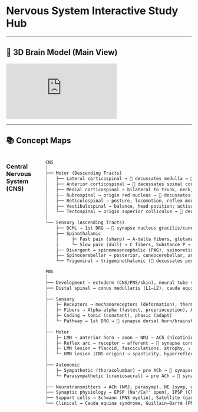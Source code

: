 # Nervous System Interactive Study Hub

---

## 🧠 3D Brain Model (Main View)

<div class="sketchfab-embed-wrapper">
  <iframe title="Motor and Sensory Areas of the Cerebral Cortex" frameborder="0" allowfullscreen mozallowfullscreen="true" webkitallowfullscreen="true" allow="autoplay; fullscreen; xr-spatial-tracking" xr-spatial-tracking execution-while-out-of-viewport execution-while-not-rendered web-share src="https://sketchfab.com/models/300c488c013f4d41ad5acab9ef08e50a/embed"> </iframe>
</div>

---

## 📚 Concept Maps

<div style="display: flex; gap: 30px; align-items: flex-start;">

### Central Nervous System (CNS)
```markdown
CNS
│
├── Motor (Descending Tracts)
│   ├── Lateral corticospinal → 🔴 decussates medulla → 🔵 synapse anterior horn → fine voluntary limb movement
│   ├── Anterior corticospinal → 🔴 decussates spinal cord level → axial/postural muscles
│   ├── Medial corticospinal → bilateral to trunk, neck, shoulders
│   ├── Rubrospinal → origin red nucleus → 🔴 decussates midbrain → 🔵 synapse anterior horn → UE flexors
│   ├── Reticulospinal → posture, locomotion, reflex modulation
│   ├── Vestibulospinal → balance, head position; activates extensors
│   └── Tectospinal → origin superior colliculus → 🔴 decussates midbrain → reflex head/eye orientation
│
└── Sensory (Ascending Tracts)
    ├── DCML → 1st DRG → 🔵 synapse nucleus gracilis/cuneatus → 2nd 🔴 decussates (internal arcuate) → ascend → 🔵 synapse VPL → cortex (3rd) → vibration, proprioception, fine touch
    ├── Spinothalamic
    │     ├─ Fast pain (sharp) → A-delta fibers, glutamate → 1st DRG → 🔵 synapse dorsal horn → 2nd 🔴 decussates anterior white commissure → VPL → cortex
    │     └─ Slow pain (dull) → C fibers, Substance P → 1st DRG → 🔵 synapse dorsal horn → 2nd 🔴 decussates in cord → divergent ascent → thalamus/limbic
    ├── Divergent → spinomesencephalic (PAG), spinoreticular (arousal), spino-emotional (limbic)
    ├── Spinocerebellar → posterior, cuneocerebellar, anterior (double 🔴 decussation → ipsilateral), rostrospinocerebellar → nonconscious proprioception
    └── Trigeminal → trigeminothalamic (🔴 decussates pons → 🔵 synapse VPM → cortex), trigeminoreticulolimbic (slow pain → reticular/limbic)

PNS
│
├── Development → ectoderm (CNS/PNS/skin), neural tube (CNS), neural crest (DRG, Schwann, autonomic)
├── Distal spinal → conus medullaris (L1–L2), cauda equina (lumbosacral roots), filum terminale (pia tether)
│
├── Sensory
│   ├─ Receptors → mechanoreceptors (deformation), thermoreceptors (temp), nociceptors (pain), chemoreceptors (chemical), proprioceptors (position)
│   ├─ Fibers → Alpha-alpha (fastest, proprioception), Alpha-beta (touch/vibration), Alpha-delta (sharp pain/cold), C fibers (dull pain/warm)
│   ├─ Coding → tonic (constant), phasic (adapt)
│   └─ Pathway → 1st DRG → 🔵 synapse dorsal horn/brainstem → CNS
│
├── Motor
│   ├─ LMN → anterior horn → axon → NMJ → ACh (nicotinic)
│   ├─ Reflex arc → receptor → afferent → 🔵 synapse cord → efferent → effector
│   ├─ LMN lesion → flaccid, fasciculations, atrophy, ↓ reflexes
│   └─ UMN lesion (CNS origin) → spasticity, hyperreflexia, Babinski
│
├── Autonomic
│   ├─ Sympathetic (thoracolumbar) → pre ACh → 🔵 synapse ganglion → post NE → adrenergic → fight/flight
│   └─ Parasympathetic (craniosacral) → pre ACh → 🔵 synapse ganglion → post ACh → muscarinic → rest/digest
│
├── Neurotransmitters → ACh (NMJ, parasymp), NE (symp, vigilance), glutamate (fast pain), Substance P (slow pain), GABA/glycine (inhibitory), endorphins (pain modulation)
├── Synaptic physiology → EPSP (Na⁺/Ca²⁺ open), IPSP (Cl⁻/K⁺ open), Gate control (A-beta inhibits pain)
├── Support cells → Schwann (PNS myelin), Satellite (ganglia), Oligodendrocytes (CNS myelin), Microglia (immune), Astrocytes (BBB/support)
└── Clinical → Cauda equina syndrome, Guillain–Barré (PNS demyelination), Myasthenia gravis (AChR), Lambert–Eaton (Ca²⁺ presynaptic), Peripheral neuropathy, ALS (UMN+LMN)
